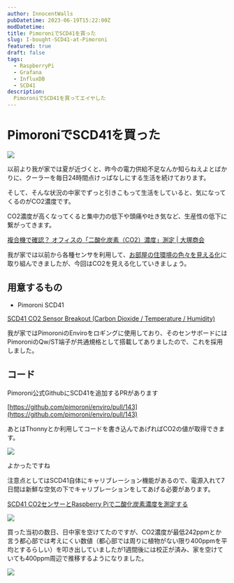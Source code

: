 ```yaml
---
author: InnocentWalls
pubDatetime: 2023-06-19T15:22:00Z
modDatetime: 
title: PimoroniでSCD41を買った
slug: I-bought-SCD41-at-Pimoroni
featured: true
draft: false
tags:
  - RaspberryPi
  - Grafana
  - InfluxDB
  - SCD41
description:
  PimoroniでSCD41を買ってエイヤした
---
```


# PimoroniでSCD41を買った

<img src="https://image.weight100kg.dev/SCD41/Untitled.png">

以前より我が家では夏が近づくと、昨今の電力供給不足なんか知らねえよとばかりに、クーラーを毎日24時間点けっぱなしにする生活を続けております。

そして、そんな状況の中家でずっと引きこもって生活をしていると、気になってくるのがCO2濃度です。

CO2濃度が高くなってくると集中力の低下や頭痛や吐き気など、生産性の低下に繋がってきます。

[複合機で確認？ オフィスの「二酸化炭素（CO2）濃度」測定 | 大塚商会](https://www.otsuka-shokai.co.jp/products/mfp-copy-printer/tips/archive/co2-concentration.html)

我が家では以前から各種センサを利用して、[お部屋の住環境の色々を見える化](https://www.notion.so/Pimoroni-Enviro-Grow-36abfa7565244bc89cd36ef15960976f?pvs=21)に取り組んできましたが、今回はCO2を見える化していきましょう。

## 用意するもの

- Pimoroni SCD41

[SCD41 CO2 Sensor Breakout (Carbon Dioxide / Temperature / Humidity)](https://shop.pimoroni.com/products/scd41-co2-sensor-breakout?variant=39652270833747)

我が家ではPimoroniのEnviroをロギングに使用しており、そのセンサボードにはPimoroniのQw/ST端子が共通規格として搭載してありましたので、これを採用しました。

## コード

Pimoroni公式GithubにSCD41を追加するPRがあります

[https://github.com/pimoroni/enviro/pull/143](https://github.com/pimoroni/enviro/pull/143)

あとはThonnyとか利用してコードを書き込んであげればCO2の値が取得できます。

<img src="https://image.weight100kg.dev/SCD41/Untitled.png">

よかったですね

注意点としてはSCD41自体にキャリブレーション機能があるので、電源入れて7日間は新鮮な空気の下でキャリブレーションをしてあげる必要があります。

[SCD41 CO2センサーとRaspberry Piで二酸化炭素濃度を測定する](https://www.indoorcorgielec.com/resources/raspberry-pi/cgsensor-scd41/#:~:text=ーション(校正)-,自動キャリブレーション,-キャリ)

<img src="https://image.weight100kg.dev/SCD41/Untitled 1.png">

買った当初の数日、日中家を空けてたのですが、CO2濃度が最低242ppmとか言う都心部では考えにくい数値（都心部では周りに植物がない限り400ppmを平均とするらしい）を叩き出していましたが1週間後には校正が済み、家を空けていても400ppm周辺で推移するようになりました。

<img src="https://image.weight100kg.dev/SCD41/Untitled 2.png">